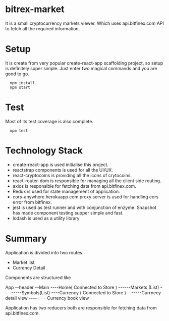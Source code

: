 # bitrex-market

It is a small cryptocurrency markets viewer. Which uses api.bitfinex.com API to fetch all the required information.


# Setup

It is create from very popular create-react-app scaffolding project, so setup is definitely super simple. Just enter two magical commands and you are good to go.

```
  npm install
  npm start
```

# Test
Most of its test coverage is also complete.

```
  npm test
```

# Technology Stack

- create-react-app is used initialise this project.
- reactstrap components is used for all the UI/UX.
- react-cryptocoins is providing all the icons of crytocoins.
- react-router-dom is responsible for managing all the client side routing. 
- axios is responsible for fetching data from api.bitfinex.com.
- Redux is used for state management of application.
- cors-anywhere.herokuapp.com proxy server is used for handling cors error from bitfinex.
- jest is used as test runner and with conjunction of enzyme. Snapshot has made component testing supper simple and fast. 
- lodash is used as a utility library

# Summary 

Application is divided into two routes. 

- Market list
- Currency Detail

Components are structured like 

App
--header
--Main
----Home( Connected to Store )
------Markets (List)
---------Symbols(List)
----Currency ( Connected to Store )
-------Currnecy detail view
---------Currency book view

Application has two reducers both are responsible for fetching data from api.bitfinex.com. 
